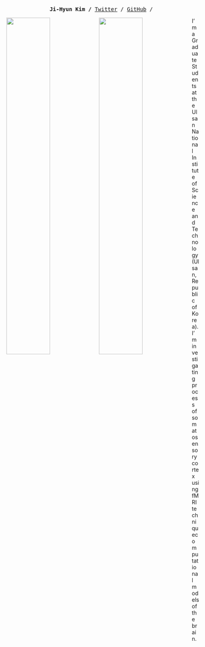 <p><pre align="center">
<strong>Ji-Hyun Kim /</strong> <a href="https://twitter.com/NPRougier">Twitter</a> / <a href="https://github.com/rougier">GitHub</a> / </pre></p>

<a href="https://metrics.lecoq.io/about/jhkim-fmri"><img src="metrics-base.svg" align="left" width="47.5%"></img></a>
<a href="https://metrics.lecoq.io/about/jhkim-fmri"><img src="metrics-achievements.svg" align="left" width="47.5%"></img></a> </p>

</pre></p>I’m a Graduate Students at the Ulsan National Institute of
Science and Technology (Ulsan, Republic of Korea). I’m investigating
process of somatosensory cortex using fMRI techniquecomputational models
of the brain.
